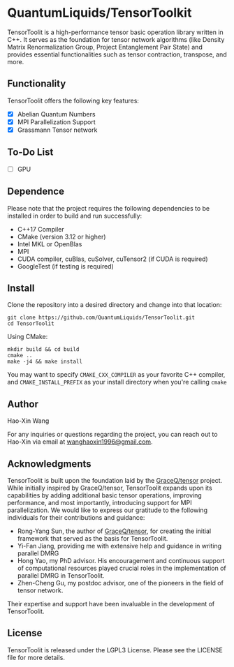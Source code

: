 # QuantumLiquids/TensorToolkit

TensorToolit is a high-performance tensor basic operation library written in C++.
It serves as the foundation for tensor network algorithms (like Density Matrix Renormalization Group,
Project Entanglement Pair State)
and provides essential functionalities such as tensor contraction, transpose, and more.

## Functionality

TensorToolit offers the following key features:

- [x] Abelian Quantum Numbers
- [x] MPI Parallelization Support
- [x] Grassmann Tensor network

## To-Do List

- [ ] GPU

## Dependence

Please note that the project requires the following dependencies
to be installed in order to build and run successfully:

- C++17 Compiler
- CMake (version 3.12 or higher)
- Intel MKL or OpenBlas
- MPI
- CUDA compiler, cuBlas, cuSolver, cuTensor2 (if CUDA is required)
- GoogleTest (if testing is required)

## Install

Clone the repository into a desired directory and change into that location:

```
git clone https://github.com/QuantumLiquids/TensorToolit.git
cd TensorToolit
```

Using CMake:

```
mkdir build && cd build
cmake .. 
make -j4 && make install
```

You may want to specify `CMAKE_CXX_COMPILER` as your favorite C++ compiler,
and `CMAKE_INSTALL_PREFIX` as your install directory when you're calling `cmake`

## Author

Hao-Xin Wang

For any inquiries or questions regarding the project,
you can reach out to Hao-Xin via email at wanghaoxin1996@gmail.com.

## Acknowledgments

TensorToolit is built upon the foundation laid by the [GraceQ/tensor](https://tensor.gracequantum.org) project.
While initially inspired by GraceQ/tensor,
TensorToolit expands upon its capabilities by adding additional basic tensor operations, improving performance, and most
importantly, introducing support for MPI parallelization.
We would like to express our gratitude to the following individuals for their contributions and guidance:

- Rong-Yang Sun, the author of [GraceQ/tensor](https://tensor.gracequantum.org), for creating the initial framework that
  served as the basis for TensorToolit.
- Yi-Fan Jiang, providing me with extensive help and guidance in writing parallel DMRG
- Hong Yao, my PhD advisor. His encouragement and continuous support
  of computational resources played crucial roles in the implementation of parallel DMRG in TensorToolit.
- Zhen-Cheng Gu, my postdoc advisor, one of the pioneers in the field of tensor network.

Their expertise and support have been invaluable in the development of TensorToolit.

## License

TensorToolit is released under the LGPL3 License. Please see the LICENSE file for more details.